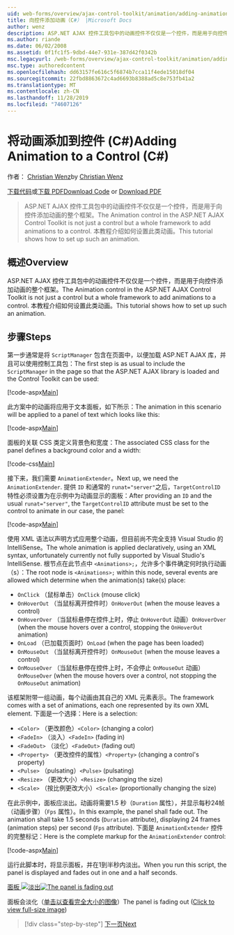 ```yaml
---
uid: web-forms/overview/ajax-control-toolkit/animation/adding-animation-to-a-control-cs
title: 向控件添加动画（C#） |Microsoft Docs
author: wenz
description: ASP.NET AJAX 控件工具包中的动画控件不仅仅是一个控件，而是用于向控件添加动画的整个框架。 本教程演示如何 。
ms.author: riande
ms.date: 06/02/2008
ms.assetid: 0f1fc1f5-9dbd-44e7-931e-387d42f0342b
msc.legacyurl: /web-forms/overview/ajax-control-toolkit/animation/adding-animation-to-a-control-cs
msc.type: authoredcontent
ms.openlocfilehash: dd63157fe616c5f6874b7cca11f4ede15018df04
ms.sourcegitcommit: 22fbd8863672c4ad6693b8388ad5c8e753fb41a2
ms.translationtype: MT
ms.contentlocale: zh-CN
ms.lasthandoff: 11/28/2019
ms.locfileid: "74607126"
---
```

# <a name="adding-animation-to-a-control-c"></a><span data-ttu-id="260eb-104">将动画添加到控件 (C#)</span><span class="sxs-lookup"><span data-stu-id="260eb-104">Adding Animation to a Control (C#)</span></span>

<span data-ttu-id="260eb-105">作者： [Christian Wenz](https://github.com/wenz)</span><span class="sxs-lookup"><span data-stu-id="260eb-105">by [Christian Wenz](https://github.com/wenz)</span></span>

<span data-ttu-id="260eb-106">[下载代码](https://download.microsoft.com/download/f/9/a/f9a26acd-8df4-4484-8a18-199e4598f411/Animation1.cs.zip)或[下载 PDF](https://download.microsoft.com/download/6/7/1/6718d452-ff89-4d3f-a90e-c74ec2d636a3/animation1CS.pdf)</span><span class="sxs-lookup"><span data-stu-id="260eb-106">[Download Code](https://download.microsoft.com/download/f/9/a/f9a26acd-8df4-4484-8a18-199e4598f411/Animation1.cs.zip) or [Download PDF](https://download.microsoft.com/download/6/7/1/6718d452-ff89-4d3f-a90e-c74ec2d636a3/animation1CS.pdf)</span></span>

> <span data-ttu-id="260eb-107">ASP.NET AJAX 控件工具包中的动画控件不仅仅是一个控件，而是用于向控件添加动画的整个框架。</span><span class="sxs-lookup"><span data-stu-id="260eb-107">The Animation control in the ASP.NET AJAX Control Toolkit is not just a control but a whole framework to add animations to a control.</span></span> <span data-ttu-id="260eb-108">本教程介绍如何设置此类动画。</span><span class="sxs-lookup"><span data-stu-id="260eb-108">This tutorial shows how to set up such an animation.</span></span>

## <a name="overview"></a><span data-ttu-id="260eb-109">概述</span><span class="sxs-lookup"><span data-stu-id="260eb-109">Overview</span></span>

<span data-ttu-id="260eb-110">ASP.NET AJAX 控件工具包中的动画控件不仅仅是一个控件，而是用于向控件添加动画的整个框架。</span><span class="sxs-lookup"><span data-stu-id="260eb-110">The Animation control in the ASP.NET AJAX Control Toolkit is not just a control but a whole framework to add animations to a control.</span></span> <span data-ttu-id="260eb-111">本教程介绍如何设置此类动画。</span><span class="sxs-lookup"><span data-stu-id="260eb-111">This tutorial shows how to set up such an animation.</span></span>

## <a name="steps"></a><span data-ttu-id="260eb-112">步骤</span><span class="sxs-lookup"><span data-stu-id="260eb-112">Steps</span></span>

<span data-ttu-id="260eb-113">第一步通常是将 `ScriptManager` 包含在页面中，以便加载 ASP.NET AJAX 库，并且可以使用控制工具包：</span><span class="sxs-lookup"><span data-stu-id="260eb-113">The first step is as usual to include the `ScriptManager` in the page so that the ASP.NET AJAX library is loaded and the Control Toolkit can be used:</span></span>

[!code-aspx[Main](adding-animation-to-a-control-cs/samples/sample1.aspx)]

<span data-ttu-id="260eb-114">此方案中的动画将应用于文本面板，如下所示：</span><span class="sxs-lookup"><span data-stu-id="260eb-114">The animation in this scenario will be applied to a panel of text which looks like this:</span></span>

[!code-aspx[Main](adding-animation-to-a-control-cs/samples/sample2.aspx)]

<span data-ttu-id="260eb-115">面板的关联 CSS 类定义背景色和宽度：</span><span class="sxs-lookup"><span data-stu-id="260eb-115">The associated CSS class for the panel defines a background color and a width:</span></span>

[!code-css[Main](adding-animation-to-a-control-cs/samples/sample3.css)]

<span data-ttu-id="260eb-116">接下来，我们需要 `AnimationExtender`。</span><span class="sxs-lookup"><span data-stu-id="260eb-116">Next up, we need the `AnimationExtender`.</span></span> <span data-ttu-id="260eb-117">提供 `ID` 和通常的 `runat="server"`之后，`TargetControlID` 特性必须设置为在示例中为动画显示的面板：</span><span class="sxs-lookup"><span data-stu-id="260eb-117">After providing an `ID` and the usual `runat="server"`, the `TargetControlID` attribute must be set to the control to animate in our case, the panel:</span></span>

[!code-aspx[Main](adding-animation-to-a-control-cs/samples/sample4.aspx)]

<span data-ttu-id="260eb-118">使用 XML 语法以声明方式应用整个动画，但目前尚不完全支持 Visual Studio 的 IntelliSense。</span><span class="sxs-lookup"><span data-stu-id="260eb-118">The whole animation is applied declaratively, using an XML syntax, unfortunately currently not fully supported by Visual Studio's IntelliSense.</span></span> <span data-ttu-id="260eb-119">根节点在此节点中 `<Animations>;`，允许多个事件确定何时执行动画（s）：</span><span class="sxs-lookup"><span data-stu-id="260eb-119">The root node is `<Animations>;` within this node, several events are allowed which determine when the animation(s) take(s) place:</span></span>

- <span data-ttu-id="260eb-120">`OnClick` （鼠标单击）</span><span class="sxs-lookup"><span data-stu-id="260eb-120">`OnClick` (mouse click)</span></span>
- <span data-ttu-id="260eb-121">`OnHoverOut` （当鼠标离开控件时）</span><span class="sxs-lookup"><span data-stu-id="260eb-121">`OnHoverOut` (when the mouse leaves a control)</span></span>
- <span data-ttu-id="260eb-122">`OnHoverOver` （当鼠标悬停在控件上时，停止 `OnHoverOut` 动画）</span><span class="sxs-lookup"><span data-stu-id="260eb-122">`OnHoverOver` (when the mouse hovers over a control, stopping the `OnHoverOut` animation)</span></span>
- <span data-ttu-id="260eb-123">`OnLoad` （已加载页面时）</span><span class="sxs-lookup"><span data-stu-id="260eb-123">`OnLoad` (when the page has been loaded)</span></span>
- <span data-ttu-id="260eb-124">`OnMouseOut` （当鼠标离开控件时）</span><span class="sxs-lookup"><span data-stu-id="260eb-124">`OnMouseOut` (when the mouse leaves a control)</span></span>
- <span data-ttu-id="260eb-125">`OnMouseOver` （当鼠标悬停在控件上时，不会停止 `OnMouseOut` 动画）</span><span class="sxs-lookup"><span data-stu-id="260eb-125">`OnMouseOver` (when the mouse hovers over a control, not stopping the `OnMouseOut` animation)</span></span>

<span data-ttu-id="260eb-126">该框架附带一组动画，每个动画由其自己的 XML 元素表示。</span><span class="sxs-lookup"><span data-stu-id="260eb-126">The framework comes with a set of animations, each one represented by its own XML element.</span></span> <span data-ttu-id="260eb-127">下面是一个选择：</span><span class="sxs-lookup"><span data-stu-id="260eb-127">Here is a selection:</span></span>

- <span data-ttu-id="260eb-128">`<Color>` （更改颜色）</span><span class="sxs-lookup"><span data-stu-id="260eb-128">`<Color>` (changing a color)</span></span>
- <span data-ttu-id="260eb-129">`<FadeIn>` （淡入）</span><span class="sxs-lookup"><span data-stu-id="260eb-129">`<FadeIn>` (fading in)</span></span>
- <span data-ttu-id="260eb-130">`<FadeOut>` （淡化）</span><span class="sxs-lookup"><span data-stu-id="260eb-130">`<FadeOut>` (fading out)</span></span>
- <span data-ttu-id="260eb-131">`<Property>` （更改控件的属性）</span><span class="sxs-lookup"><span data-stu-id="260eb-131">`<Property>` (changing a control's property)</span></span>
- <span data-ttu-id="260eb-132">`<Pulse>` （pulsating）</span><span class="sxs-lookup"><span data-stu-id="260eb-132">`<Pulse>` (pulsating)</span></span>
- <span data-ttu-id="260eb-133">`<Resize>` （更改大小）</span><span class="sxs-lookup"><span data-stu-id="260eb-133">`<Resize>` (changing the size)</span></span>
- <span data-ttu-id="260eb-134">`<Scale>` （按比例更改大小）</span><span class="sxs-lookup"><span data-stu-id="260eb-134">`<Scale>` (proportionally changing the size)</span></span>

<span data-ttu-id="260eb-135">在此示例中，面板应淡出。动画将需要1.5 秒（`Duration` 属性），并显示每秒24帧（动画步骤）（`Fps` 属性）。</span><span class="sxs-lookup"><span data-stu-id="260eb-135">In this example, the panel shall fade out. The animation shall take 1.5 seconds (`Duration` attribute), displaying 24 frames (animation steps) per second (`Fps` attribute).</span></span> <span data-ttu-id="260eb-136">下面是 `AnimationExtender` 控件的完整标记：</span><span class="sxs-lookup"><span data-stu-id="260eb-136">Here is the complete markup for the `AnimationExtender` control:</span></span>

[!code-aspx[Main](adding-animation-to-a-control-cs/samples/sample5.aspx)]

<span data-ttu-id="260eb-137">运行此脚本时，将显示面板，并在1到半秒内淡出。</span><span class="sxs-lookup"><span data-stu-id="260eb-137">When you run this script, the panel is displayed and fades out in one and a half seconds.</span></span>

<span data-ttu-id="260eb-138">[面板 ![淡出](adding-animation-to-a-control-cs/_static/image2.png)](adding-animation-to-a-control-cs/_static/image1.png)</span><span class="sxs-lookup"><span data-stu-id="260eb-138">[![The panel is fading out](adding-animation-to-a-control-cs/_static/image2.png)](adding-animation-to-a-control-cs/_static/image1.png)</span></span>

<span data-ttu-id="260eb-139">面板会淡化（[单击以查看完全大小的图像](adding-animation-to-a-control-cs/_static/image3.png)）</span><span class="sxs-lookup"><span data-stu-id="260eb-139">The panel is fading out ([Click to view full-size image](adding-animation-to-a-control-cs/_static/image3.png))</span></span>

> [!div class="step-by-step"]
> [<span data-ttu-id="260eb-140">下一页</span><span class="sxs-lookup"><span data-stu-id="260eb-140">Next</span></span>](executing-several-animations-at-the-same-time-cs.md)
